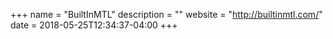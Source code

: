 +++
name = "BuiltInMTL"
description = ""
website = "http://builtinmtl.com/"
date = 2018-05-25T12:34:37-04:00
+++
